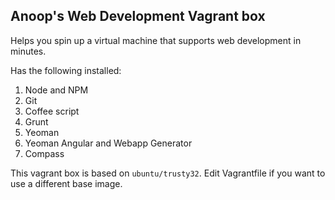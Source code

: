 ## Anoop's Web Development Vagrant box ##

Helps you spin up a virtual machine that supports web development in minutes.

Has the following installed:
1. Node and NPM
1. Git
1. Coffee script
1. Grunt
1. Yeoman
1. Yeoman Angular and Webapp Generator
1. Compass

This vagrant box is based on `ubuntu/trusty32`. Edit Vagrantfile if you want to use a different base image.
